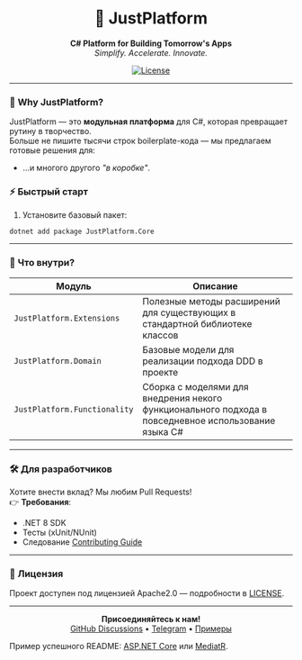 <div align="center">

# 🚀 JustPlatform 
**C# Platform for Building Tomorrow's Apps**  
*Simplify. Accelerate. Innovate.*

[![License](https://img.shields.io/badge/License-Apache2.0-blue.svg)](https://github.com/just-squad/just-platform-dotnet/blob/main/LICENSE)

</div>

---

### 🌟 **Why JustPlatform?**
JustPlatform — это **модульная платформа** для C#, которая превращает рутину в творчество.  
Больше не пишите тысячи строк boilerplate-кода — мы предлагаем готовые решения для:

- ...и многого другого *"в коробке"*.

### ⚡ **Быстрый старт**
1. Установите базовый пакет:
```bash
dotnet add package JustPlatform.Core
```

---

### 🧩 **Что внутри?**
| Модуль             | Описание                          |
|---------------------|-----------------------------------|
| `JustPlatform.Extensions`   | Полезные методы расширений для существующих в стандартной библиотеке классов   |
| `JustPlatform.Domain`  | Базовые модели для реализации подхода DDD в проекте       |
| `JustPlatform.Functionality` | Сборка с моделями для внедрения некого функционального подхода в повседневное использование языка C#         |

---

### 🛠 **Для разработчиков**
Хотите внести вклад? Мы любим Pull Requests!  
👉 **Требования**:
- .NET 8 SDK
- Тесты (xUnit/NUnit)
- Следование [Contributing Guide](CONTRIBUTING.md)

---

### 📜 **Лицензия**
Проект доступен под лицензией Apache2.0 — подробности в [LICENSE](LICENSE).

---

<div align="center">
  
**Присоединяйтесь к нам!**  
[GitHub Discussions](https://github.com/just-squad/just-platform-dotnet/discussions) • [Telegram](https://t.me/bald_man_g) • [Примеры](https://github.com/just-squad/just-platform-dotnet/blob/main/examples)

</div>

Пример успешного README: [ASP.NET Core](https://github.com/dotnet/aspnetcore) или [MediatR](https://github.com/jbogard/MediatR).
